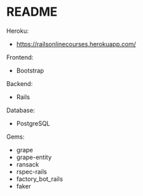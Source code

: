 # README

Heroku:
* https://railsonlinecourses.herokuapp.com/

Frontend:
* Bootstrap

Backend:
* Rails

Database:
* PostgreSQL

Gems:
* grape
* grape-entity
* ransack
* rspec-rails
* factory_bot_rails
* faker
